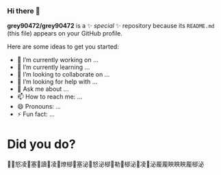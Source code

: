### Hi there 👋

**grey90472/grey90472** is a ✨ _special_ ✨ repository because its `README.md` (this file) appears on your GitHub profile.

Here are some ideas to get you started:

- 🔭 I’m currently working on ...
- 🌱 I’m currently learning ...
- 👯 I’m looking to collaborate on ...
- 🤔 I’m looking for help with ...
- 💬 Ask me about ...
- 📫 How to reach me: ...
- 😄 Pronouns: ...
- ⚡ Fun fact: ...


# Did you do?

怒凌塞讀凌燎㮝塞泌怒泌㮝勒㮝泌凌泌龎龎䀹䀹䀹龎㮝泌

